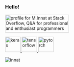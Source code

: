 ### Hello!

<a href="https://stackoverflow.com/users/9215780/m-innat"><img src="https://stackoverflow.com/users/flair/9215780.png?theme=clean" width="208" height="58" alt="profile for M.Innat at Stack Overflow, Q&amp;A for professional and enthusiast programmers" title="profile for M.Innat at Stack Overflow, Q&amp;A for professional and enthusiast programmers"></a>

<a href="https://keras.io/">
  <img src="https://github.com/valohai/ml-logos/blob/master/keras.svg" alt="keras" width="50" height="50"/> 
</a>
<a href="https://www.tensorflow.org/">
  <img src="https://www.vectorlogo.zone/logos/tensorflow/tensorflow-icon.svg" alt="tensorflow" width="50" height="50"/>  
</a>
<a href="https://pytorch.org/">
  <img src="https://www.vectorlogo.zone/logos/pytorch/pytorch-icon.svg" alt="pytorch" width="50" height="50"/>
</a>

 <p align="left"> <img src="https://komarev.com/ghpvc/?username=innat" alt="innat" /> </p>
